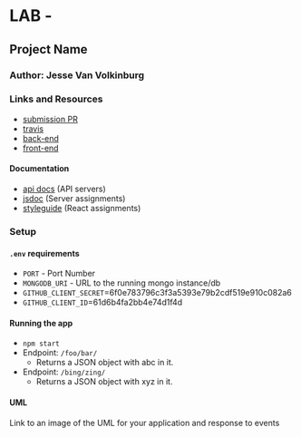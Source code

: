 # LAB - 

## Project Name

### Author: Jesse Van Volkinburg

### Links and Resources
* [submission PR](http://xyz.com)
* [travis](http://xyz.com)
* [back-end](http://lab12auth.herokuapp.com/)
* [front-end](http://lab-12-jb.herokuapp.com/)

#### Documentation
* [api docs](http://xyz.com) (API servers)
* [jsdoc](http://xyz.com) (Server assignments)
* [styleguide](http://xyz.com) (React assignments)

### Setup
#### `.env` requirements
* `PORT` - Port Number
* `MONGODB_URI` - URL to the running mongo instance/db
* `GITHUB_CLIENT_SECRET`=6f0e783796c3f3a5393e79b2cdf519e910c082a6
* `GITHUB_CLIENT_ID`=61d6b4fa2bb4e74d1f4d

#### Running the app
* `npm start`
* Endpoint: `/foo/bar/`
  * Returns a JSON object with abc in it.
* Endpoint: `/bing/zing/`
  * Returns a JSON object with xyz in it.
  
#### UML
Link to an image of the UML for your application and response to events
